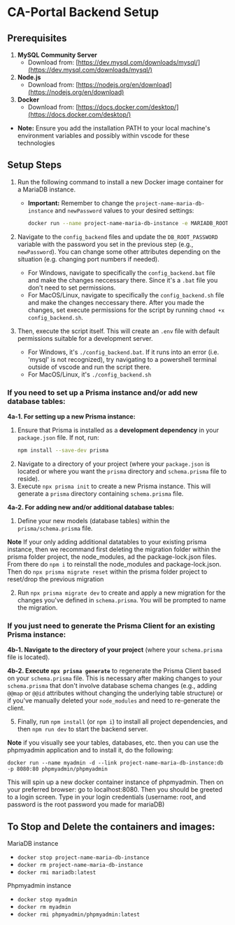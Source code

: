 # CA-Portal Backend Setup

## Prerequisites
1.  **MySQL Community Server**
    * Download from: [https://dev.mysql.com/downloads/mysql/](https://dev.mysql.com/downloads/mysql/)
2.  **Node.js**
    * Download from: [https://nodejs.org/en/download](https://nodejs.org/en/download)
3.  **Docker**
    * Download from: [https://docs.docker.com/desktop/](https://docs.docker.com/desktop/)
* **Note:** Ensure you add the installation PATH to your local machine's environment variables and possibly within vscode for these technologies

## Setup Steps

1.  Run the following command to install a new Docker image container for a MariaDB instance.
    * **Important:** Remember to change the `project-name-maria-db-instance` and `newPassword` values to your desired settings:
        ```bash
        docker run --name project-name-maria-db-instance -e MARIADB_ROOT_PASSWORD=newPassword -p 8000:3306 -d mariadb:latest
        ```

2.  Navigate to the `config_backend` files and update the `DB_ROOT_PASSWORD` variable with the password you set in the previous step (e.g., `newPassword`). You can change some other attributes depending on the situation (e.g. changing port numbers if needed).
    * For Windows, navigate to specifically the `config_backend.bat` file and make the changes neccessary there. Since it's a `.bat` file you don't need to set permissions.
    * For MacOS/Linux, navigate to specifically the `config_backend.sh` file and make the changes neccessary there. After you made the changes, set execute permissions for the script by running `chmod +x config_backend.sh`.

3. Then, execute the script itself. This will create an `.env` file with default permissions suitable for a development server.
    * For Windows, it's `./config_backend.bat`. If it runs into an error (i.e. 'mysql' is not recognized), try navigating to a powershell terminal outside of vscode and run the script there.
    * For MacOS/Linux, it's `./config_backend.sh`

### If you need to set up a Prisma instance and/or add new database tables:

**4a-1. For setting up a new Prisma instance:**
1.  Ensure that Prisma is installed as a **development dependency** in your `package.json` file. If not, run:
    ```bash
    npm install --save-dev prisma
    ```
2.  Navigate to a directory of your project (where your `package.json` is located or where you want the `prisma` directory and `schema.prisma` file to reside).
3.  Execute `npx prisma init` to create a new Prisma instance. This will generate a `prisma` directory containing `schema.prisma` file.

**4a-2. For adding new and/or additional database tables:**
1.  Define your new models (database tables) within the `prisma/schema.prisma` file.

**Note** If your only adding additional datatables to your existing prisma instance, then we recommand first deleting the migration folder within the prisma folder project, the node_modules, ad the package-lock.json files. From there do `npm i` to reinstall the node_modules and package-lock.json. Then do `npx prisma migrate reset` within the prisma folder project to reset/drop the previous migration

2.  Run `npx prisma migrate dev` to create and apply a new migration for the changes you've defined in `schema.prisma`. You will be prompted to name the migration.

### If you just need to generate the Prisma Client for an existing Prisma instance:

**4b-1. Navigate to the directory of your project** (where your `schema.prisma` file is located).

**4b-2. Execute `npx prisma generate`** to regenerate the Prisma Client based on your `schema.prisma` file. This is necessary after making changes to your `schema.prisma` that don't involve database schema changes (e.g., adding `@@map` or `@@id` attributes without changing the underlying table structure) or if you've manually deleted your `node_modules` and need to re-generate the client.

5.  Finally, run `npm install` (or `npm i`) to install all project dependencies, and then `npm run dev` to start the backend server.


**Note** if you visually see your tables, databases, etc. then you can use the phpmyadmin application and to install it, do the following:

`docker run --name myadmin -d --link project-name-maria-db-instance:db -p 8080:80 phpmyadmin/phpmyadmin` 

This will spin up a new docker container instance of phpmyadmin. Then on your preferred browser: go to localhost:8080.
Then you should be greeted to a login screen. Type in your login credentials (username: root, and password is the root password you made for mariaDB)


## To Stop and Delete the containers and images:
MariaDB instance
* `docker stop project-name-maria-db-instance`
* `docker rm project-name-maria-db-instance`
* `docker rmi mariadb:latest`

Phpmyadmin instance
* `docker stop myadmin`
* `docker rm myadmin`
* `docker rmi phpmyadmin/phpmyadmin:latest`
